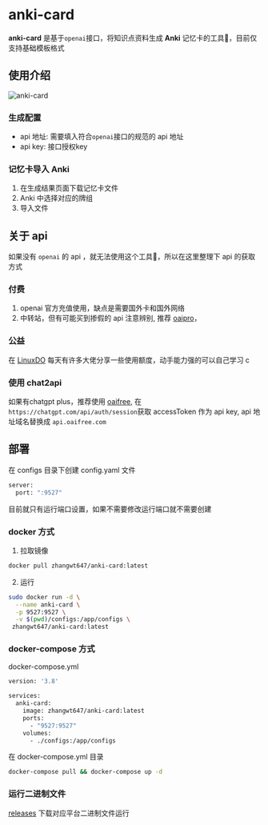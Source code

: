 # anki-card
**anki-card** 是基于`openai`接口，将知识点资料生成 **Anki** 记忆卡的工具🔧，目前仅支持基础模板格式
## 使用介绍
![anki-card](https://github.com/zhangwt-cn/anki-card/assets/52098594/978dd416-c2a4-473e-a3d8-28e69762f991)


### 生成配置
- api 地址: 需要填入符合`openai`接口的规范的 api 地址
- api key: 接口授权key

### 记忆卡导入 Anki
1. 在生成结果页面下载记忆卡文件
2. Anki 中选择对应的牌组
3. 导入文件


## 关于 api
如果没有 `openai` 的 api ，就无法使用这个工具🔧，所以在这里整理下 api 的获取方式
### 付费
1. openai 官方充值使用，缺点是需要国外卡和国外网络
2. 中转站，但有可能买到掺假的 api 注意辨别, 推荐 [oaipro](https://api.oaipro.com/)，

### 公益
在 [LinuxDO](https://linux.do/) 每天有许多大佬分享一些使用额度，动手能力强的可以自己学习 c 


### 使用 chat2api
如果有chatgpt plus，推荐使用 [oaifree](https://api.oaifree.com), 在`https://chatgpt.com/api/auth/session`获取 accessToken 作为 api key, api 地址域名替换成 `api.oaifree.com`

## 部署
在 configs 目录下创建 config.yaml 文件
```bash copy
server:
  port: ":9527"
```
目前就只有运行端口设置，如果不需要修改运行端口就不需要创建


### docker 方式

1. 拉取镜像
```bash copy
docker pull zhangwt647/anki-card:latest
```

2. 运行
```bash copy
sudo docker run -d \
  --name anki-card \
  -p 9527:9527 \
  -v $(pwd)/configs:/app/configs \
 zhangwt647/anki-card:latest
```

### docker-compose 方式

docker-compose.yml
```bash copy
version: '3.8'

services:
  anki-card:
    image: zhangwt647/anki-card:latest
    ports:
      - "9527:9527"
    volumes:
      - ./configs:/app/configs
```

在 docker-compose.yml 目录
```bash copy
docker-compose pull && docker-compose up -d
```

### 运行二进制文件
[releases](https://github.com/zhangwt-cn/anki-card/releases) 下载对应平台二进制文件运行



